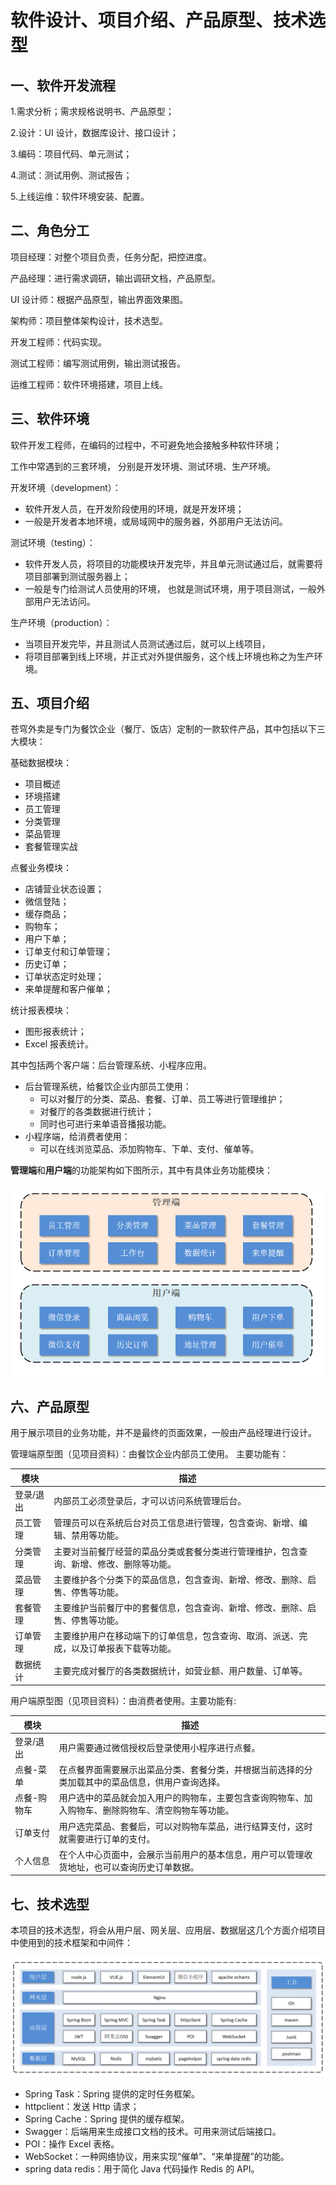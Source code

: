 # 软件设计、项目介绍、产品原型、技术选型

## 一、软件开发流程

1.需求分析；需求规格说明书、产品原型；

2.设计：UI 设计，数据库设计、接口设计；

3.编码：项目代码、单元测试；

4.测试：测试用例、测试报告；

5.上线运维：软件环境安装、配置。

## 二、角色分工

项目经理：对整个项目负责，任务分配，把控进度。

产品经理：进行需求调研，输出调研文档，产品原型。

UI 设计师：根据产品原型，输出界面效果图。

架构师：项目整体架构设计，技术选型。

开发工程师：代码实现。

测试工程师：编写测试用例，输出测试报告。

运维工程师：软件环境搭建，项目上线。

## 三、软件环境

软件开发工程师，在编码的过程中，不可避免地会接触多种软件环境；

工作中常遇到的三套环境， 分别是开发环境、测试环境、生产环境。

开发环境（development）：

- 软件开发人员，在开发阶段使用的环境，就是开发环境；
- 一般是开发者本地环境，或局域网中的服务器，外部用户无法访问。

测试环境（testing）：

- 软件开发人员，将项目的功能模块开发完毕，并且单元测试通过后，就需要将项目部署到测试服务器上；
- 一般是专门给测试人员使用的环境， 也就是测试环境，用于项目测试，一般外部用户无法访问。

生产环境（production）：

- 当项目开发完毕，并且测试人员测试通过后，就可以上线项目，
- 将项目部署到线上环境，并正式对外提供服务，这个线上环境也称之为生产环境。

## 五、项目介绍

苍穹外卖是专门为餐饮企业（餐厅、饭店）定制的一款软件产品，其中包括以下三大模块：

基础数据模块：

- 项目概述
- 环境搭建
- 员工管理
- 分类管理
- 菜品管理
- 套餐管理实战

点餐业务模块：

- 店铺营业状态设置；
- 微信登陆；
- 缓存商品；
- 购物车；
- 用户下单；
- 订单支付和订单管理；
- 历史订单；
- 订单状态定时处理；
- 来单提醒和客户催单；

统计报表模块：

- 图形报表统计；
- Excel 报表统计。

其中包括两个客户端：后台管理系统、小程序应用。

- 后台管理系统，给餐饮企业内部员工使用：
  - 可以对餐厅的分类、菜品、套餐、订单、员工等进行管理维护；
  - 对餐厅的各类数据进行统计；
  - 同时也可进行来单语音播报功能。
- 小程序端，给消费者使用：
  - 可以在线浏览菜品、添加购物车、下单、支付、催单等。

**管理端**和**用户端**的功能架构如下图所示，其中有具体业务功能模块：

![项目功能架构图](../NodeAssets/项目功能架构图.png)

## 六、产品原型

用于展示项目的业务功能，并不是最终的页面效果，一般由产品经理进行设计。

管理端原型图（见项目资料）：由餐饮企业内部员工使用。 主要功能有：

| 模块      | 描述                                                         |
| --------- | ------------------------------------------------------------ |
| 登录/退出 | 内部员工必须登录后，才可以访问系统管理后台。                 |
| 员工管理  | 管理员可以在系统后台对员工信息进行管理，包含查询、新增、编辑、禁用等功能。 |
| 分类管理  | 主要对当前餐厅经营的菜品分类或套餐分类进行管理维护，包含查询、新增、修改、删除等功能。 |
| 菜品管理  | 主要维护各个分类下的菜品信息，包含查询、新增、修改、删除、启售、停售等功能。 |
| 套餐管理  | 主要维护当前餐厅中的套餐信息，包含查询、新增、修改、删除、启售、停售等功能。 |
| 订单管理  | 主要维护用户在移动端下的订单信息，包含查询、取消、派送、完成，以及订单报表下载等功能。 |
| 数据统计  | 主要完成对餐厅的各类数据统计，如营业额、用户数量、订单等。   |

用户端原型图（见项目资料）：由消费者使用。主要功能有:

| 模块        | 描述                                                         |
| ----------- | ------------------------------------------------------------ |
| 登录/退出   | 用户需要通过微信授权后登录使用小程序进行点餐。               |
| 点餐-菜单   | 在点餐界面需要展示出菜品分类、套餐分类，并根据当前选择的分类加载其中的菜品信息，供用户查询选择。 |
| 点餐-购物车 | 用户选中的菜品就会加入用户的购物车，主要包含查询购物车、加入购物车、删除购物车、清空购物车等功能。 |
| 订单支付    | 用户选完菜品、套餐后，可以对购物车菜品，进行结算支付，这时就需要进行订单的支付。 |
| 个人信息    | 在个人中心页面中，会展示当前用户的基本信息，用户可以管理收货地址，也可以查询历史订单数据。 |

## 七、技术选型

本项目的技术选型，将会从用户层、网关层、应用层、数据层这几个方面介绍项目中使用到的技术框架和中间件：

![项目技术选型](../NodeAssets/项目技术选型.png)

- Spring Task：Spring 提供的定时任务框架。
- httpclient：发送 Http 请求；
- Spring Cache：Spring 提供的缓存框架。
- Swagger：后端用来生成接口文档的技术。可用来测试后端接口。
- POI：操作 Excel 表格。
- WebSocket：一种网络协议，用来实现“催单”、“来单提醒”的功能。
- spring data redis：用于简化 Java 代码操作 Redis 的 API。
